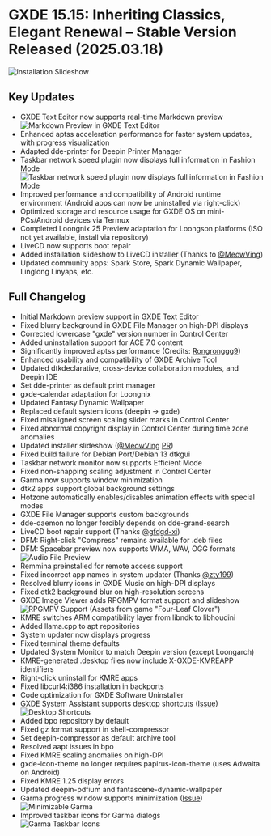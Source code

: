 # GXDE 15.15: Inheriting Classics, Elegant Renewal – Stable Version Released (2025.03.18)

![Installation Slideshow](/news/15.15/slide1.png)  

## Key Updates
- GXDE Text Editor now supports real-time Markdown preview
  ![Markdown Preview in GXDE Text Editor](/news/15.15/gxde-editor.png)
- Enhanced aptss acceleration performance for faster system updates, with progress visualization
- Adapted dde-printer for Deepin Printer Manager
- Taskbar network speed plugin now displays full information in Fashion Mode
  ![Taskbar network speed plugin now displays full information in Fashion Mode](/news/15.15/dock-monitor.png)
- Improved performance and compatibility of Android runtime environment (Android apps can now be uninstalled via right-click)
- Optimized storage and resource usage for GXDE OS on mini-PCs/Android devices via Termux
- Completed Loongnix 25 Preview adaptation for Loongson platforms (ISO not yet available, install via repository)
- LiveCD now supports boot repair
- Added installation slideshow to LiveCD installer (Thanks to [@MeowVing](https://gitee.com/possibleving))
- Updated community apps: Spark Store, Spark Dynamic Wallpaper, Linglong Linyaps, etc.

## Full Changelog
- Initial Markdown preview support in GXDE Text Editor  
- Fixed blurry background in GXDE File Manager on high-DPI displays
- Corrected lowercase "gxde" version number in Control Center
- Added uninstallation support for ACE 7.0 content
- Significantly improved aptss performance (Credits: [Rongronggg9](https://github.com/Rongronggg9))
- Enhanced usability and compatibility of GXDE Archive Tool
- Updated dtkdeclarative, cross-device collaboration modules, and Deepin IDE
- Set dde-printer as default print manager
- gxde-calendar adaptation for Loongnix
- Updated Fantasy Dynamic Wallpaper
- Replaced default system icons (deepin → gxde)
- Fixed misaligned screen scaling slider marks in Control Center
- Fixed abnormal copyright display in Control Center during time zone anomalies
- Updated installer slideshow ([@MeowVing](https://gitee.com/possibleving) [PR](https://gitee.com/GXDE-OS/calamares-settings-gxde/pulls/2))
- Fixed build failure for Debian Port/Debian 13 dtkgui
- Taskbar network monitor now supports Efficient Mode  
- Fixed non-snapping scaling adjustment in Control Center
- Garma now supports window minimization
- dtk2 apps support global background settings
- Hotzone automatically enables/disables animation effects with special modes
- GXDE File Manager supports custom backgrounds
- dde-daemon no longer forcibly depends on dde-grand-search
- LiveCD boot repair support (Thanks [@gfdgd-xi](https://gitee.com/GXDE-OS))
- DFM: Right-click "Compress" remains available for .deb files
- DFM: Spacebar preview now supports WMA, WAV, OGG formats  
  ![Audio File Preview](/news/15.15/file-preview.png)
- Remmina preinstalled for remote access support
- Fixed incorrect app names in system updater (Thanks [@zty199](https://gitee.com/zty199))
- Resolved blurry icons in GXDE Music on high-DPI displays
- Fixed dtk2 background blur on high-resolution screens
- GXDE Image Viewer adds RPGMPV format support and slideshow  
  ![RPGMPV Support](/news/15.15/gxde-image-viewer.png) (Assets from game "Four-Leaf Clover")
- KMRE switches ARM compatibility layer from libndk to libhoudini
- Added llama.cpp to apt repositories
- System updater now displays progress
- Fixed terminal theme defaults
- Updated System Monitor to match Deepin version (except Loongarch)
- KMRE-generated .desktop files now include X-GXDE-KMREAPP identifiers
- Right-click uninstall for KMRE apps
- Fixed libcurl4:i386 installation in backports
- Code optimization for GXDE Software Uninstaller
- GXDE System Assistant supports desktop shortcuts ([Issue](https://gitee.com/GXDE-OS/GXDE/issues/IBC8QS))  
  ![Desktop Shortcuts](/news/15.15/gxde-system-assistant.png)
- Added bpo repository by default
- Fixed gz format support in shell-compressor
- Set deepin-compressor as default archive tool
- Resolved aapt issues in bpo
- Fixed KMRE scaling anomalies on high-DPI
- gxde-icon-theme no longer requires papirus-icon-theme (uses Adwaita on Android)
- Fixed KMRE 1.25 display errors
- Updated deepin-pdfium and fantascene-dynamic-wallpaper
- Garma progress window supports minimization ([Issue](https://gitee.com/GXDE-OS/garma/issues/IB7RUH))  
  ![Minimizable Garma](/news/15.15/garma.png)
- Improved taskbar icons for Garma dialogs  
  ![Garma Taskbar Icons](/news/15.15/garma-dock.png)